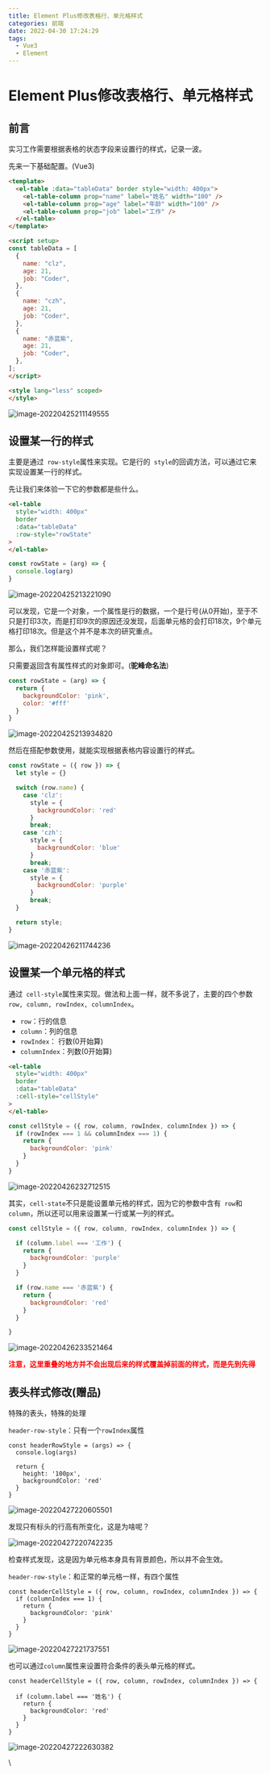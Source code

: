 ```yaml
---
title: Element Plus修改表格行、单元格样式
categories: 前端
date: 2022-04-30 17:24:29
tags:
  - Vue3
  - Element
---
```


# Element Plus修改表格行、单元格样式

## 前言

实习工作需要根据表格的状态字段来设置行的样式，记录一波。

先来一下基础配置。(Vue3)

```html
<template>
  <el-table :data="tableData" border style="width: 400px">
    <el-table-column prop="name" label="姓名" width="100" />
    <el-table-column prop="age" label="年龄" width="100" />
    <el-table-column prop="job" label="工作" />
  </el-table>
</template>

<script setup>
const tableData = [
  {
    name: "clz",
    age: 21,
    job: "Coder",
  },
  {
    name: "czh",
    age: 21,
    job: "Coder",
  },
  {
    name: "赤蓝紫",
    age: 21,
    job: "Coder",
  },
];
</script>

<style lang="less" scoped>
</style>
```

![image-20220425211149555](https://p3-juejin.byteimg.com/tos-cn-i-k3u1fbpfcp/631eedb6885c44babc3af2a9e48b3642~tplv-k3u1fbpfcp-zoom-1.image)



## 设置某一行的样式

主要是通过` row-style`属性来实现。它是行的` style`的回调方法，可以通过它来实现设置某一行的样式。

先让我们来体验一下它的参数都是些什么。

```html
<el-table 
  style="width: 400px" 
  border 
  :data="tableData" 
  :row-style="rowState"
>
</el-table>
```



```js
const rowState = (arg) => {
  console.log(arg)
}
```

![image-20220425213221090](https://p3-juejin.byteimg.com/tos-cn-i-k3u1fbpfcp/644e485b23d34bd1a2867b2c1a7911e4~tplv-k3u1fbpfcp-zoom-1.image)



可以发现，它是一个对象，一个属性是行的数据，一个是行号(从0开始)，至于不只是打印3次，而是打印9次的原因还没发现，后面单元格的会打印18次，9个单元格打印18次。但是这个并不是本次的研究重点。



那么，我们怎样能设置样式呢？

只需要返回含有属性样式的对象即可。(**驼峰命名法**)

```js
const rowState = (arg) => {
  return {
    backgroundColor: 'pink',
    color: '#fff'
  }
}
```

![image-20220425213934820](https://p3-juejin.byteimg.com/tos-cn-i-k3u1fbpfcp/82c6c7eb457c4a96b53f91f4248ccb0b~tplv-k3u1fbpfcp-zoom-1.image)



然后在搭配参数使用，就能实现根据表格内容设置行的样式。

```js
const rowState = ({ row }) => {
  let style = {}

  switch (row.name) {
    case 'clz':
      style = {
        backgroundColor: 'red'
      }
      break;
    case 'czh':
      style = {
        backgroundColor: 'blue'
      }
      break;
    case '赤蓝紫':
      style = {
        backgroundColor: 'purple'
      }
      break;
  }

  return style;
}
```

![image-20220426211744236](https://p3-juejin.byteimg.com/tos-cn-i-k3u1fbpfcp/ed99c47db4f9492c97ad837cd819443a~tplv-k3u1fbpfcp-zoom-1.image)



## 设置某一个单元格的样式

通过` cell-style`属性来实现。做法和上面一样，就不多说了，主要的四个参数` row, column, rowIndex, columnIndex`。

* `row`：行的信息
* `column`：列的信息
* `rowIndex`： 行数(0开始算)
* `columnIndex`：列数(0开始算)



```html
<el-table 
  style="width: 400px" 
  border 
  :data="tableData" 
  :cell-style="cellStyle"
>
</el-table>
```



```js
const cellStyle = ({ row, column, rowIndex, columnIndex }) => {
  if (rowIndex === 1 && columnIndex === 1) {
    return {
      backgroundColor: 'pink'
    }
  }
}
```

![image-20220426232712515](https://p3-juejin.byteimg.com/tos-cn-i-k3u1fbpfcp/04e946b91a5f44d2b83b7603b8d40b6e~tplv-k3u1fbpfcp-zoom-1.image)



其实，`cell-state`不只是能设置单元格的样式，因为它的参数中含有` row`和` column`，所以还可以用来设置某一行或某一列的样式。

```js
const cellStyle = ({ row, column, rowIndex, columnIndex }) => {

  if (column.label === '工作') {
    return {
      backgroundColor: 'purple'
    }
  }

  if (row.name === '赤蓝紫') {
    return {
      backgroundColor: 'red'
    }
  }

}
```

![image-20220426233521464](https://p3-juejin.byteimg.com/tos-cn-i-k3u1fbpfcp/dfccea39d66f4b4c8045e21c29712fb3~tplv-k3u1fbpfcp-zoom-1.image)



<b style="color: red">注意，这里重叠的地方并不会出现后来的样式覆盖掉前面的样式，而是先到先得</b>

## 表头样式修改(赠品)

特殊的表头，特殊的处理

`header-row-style`：只有一个`rowIndex`属性

```
const headerRowStyle = (args) => {
  console.log(args)

  return {
    height: '100px',
    backgroundColor: 'red'
  }
}
```

![image-20220427220605501](https://p3-juejin.byteimg.com/tos-cn-i-k3u1fbpfcp/5ec6ae0d71a6490199c26322b3b259d7~tplv-k3u1fbpfcp-zoom-1.image)

发现只有标头的行高有所变化，这是为啥呢？

![image-20220427220742235](https://p3-juejin.byteimg.com/tos-cn-i-k3u1fbpfcp/e213d53f38334f71846e8723a640b518~tplv-k3u1fbpfcp-zoom-1.image)

检查样式发现，这是因为单元格本身具有背景颜色，所以并不会生效。

`header-row-style`：和正常的单元格一样，有四个属性

```
const headerCellStyle = ({ row, column, rowIndex, columnIndex }) => {
  if (columnIndex === 1) {
    return {
      backgroundColor: 'pink'
    }
  }
}
```

![image-20220427221737551](https://p3-juejin.byteimg.com/tos-cn-i-k3u1fbpfcp/b3aba8d031704da3a97767ade4b2c224~tplv-k3u1fbpfcp-zoom-1.image)

也可以通过`column`属性来设置符合条件的表头单元格的样式。

```
const headerCellStyle = ({ row, column, rowIndex, columnIndex }) => {

  if (column.label === '姓名') {
    return {
      backgroundColor: 'red'
    }
  }
}
```

![image-20220427222630382](https://p3-juejin.byteimg.com/tos-cn-i-k3u1fbpfcp/b8e2ff1f91304924a85c3c421e8e2f5b~tplv-k3u1fbpfcp-zoom-1.image)

\

